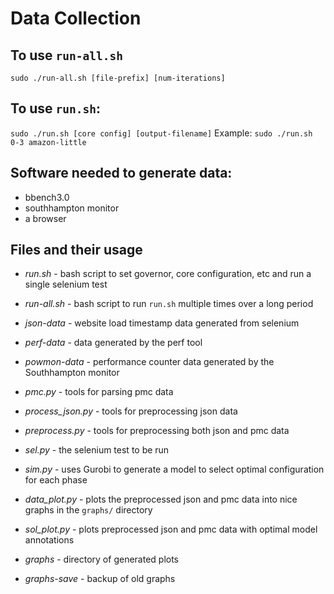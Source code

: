 # Data Collection

## To use `run-all.sh`
`sudo ./run-all.sh [file-prefix] [num-iterations]`

## To use `run.sh`:
`sudo ./run.sh [core config] [output-filename]`
Example:
`sudo ./run.sh 0-3 amazon-little`

## Software needed to generate data:
* bbench3.0
* southhampton monitor
* a browser

## Files and their usage
* *run.sh* - bash script to set governor, core configuration, etc and run a single selenium test
* *run-all.sh* - bash script to run `run.sh` multiple times over a long period

* *json-data* - website load timestamp data generated from selenium
* *perf-data* - data generated by the perf tool
* *powmon-data* - performance counter data generated by the Southhampton monitor

* *pmc.py* - tools for parsing pmc data
* *process_json.py* - tools for preprocessing json data
* *preprocess.py* - tools for preprocessing both json and pmc data

* *sel.py* - the selenium test to be run

* *sim.py* - uses Gurobi to generate a model to select optimal configuration for each phase

* *data_plot.py* - plots the preprocessed json and pmc data into nice graphs in the `graphs/` directory
* *sol_plot.py* - plots preprocessed json and pmc data with optimal model annotations
* *graphs* - directory of generated plots
* *graphs-save* - backup of old graphs


